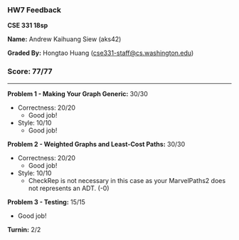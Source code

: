 ### HW7 Feedback

**CSE 331 18sp**

**Name:** Andrew Kaihuang Siew (aks42)

**Graded By:** Hongtao Huang (cse331-staff@cs.washington.edu)

### Score: 77/77
---
**Problem 1 - Making Your Graph Generic:** 30/30

- Correctness: 20/20
  - Good job!
- Style: 10/10
  - Good job!

**Problem 2 - Weighted Graphs and Least-Cost Paths:** 30/30

- Correctness: 20/20
  - Good job!
- Style: 10/10
  - CheckRep is not necessary in this case as your MarvelPaths2 does not represents an ADT. (-0)

**Problem 3 - Testing:** 15/15

- Good job!

**Turnin:** 2/2
